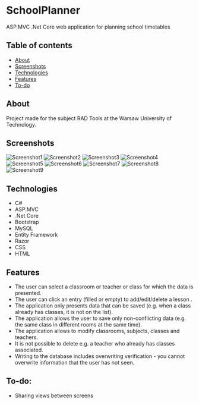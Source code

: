 # SchoolPlanner
ASP.MVC .Net Core web application for planning school timetables

## Table of contents
* [About](#about)
* [Screenshots](#screenshots)
* [Technologies](#technologies)
* [Features](#features)
* [To-do](#to-do)

## About
Project made for the subject RAD Tools at the Warsaw University of Technology. 

## Screenshots
![Screenshot1](./img/screenshot1.png)
![Screenshot2](./img/screenshot2.png)
![Screenshot3](./img/screenshot3.png)
![Screenshot4](./img/screenshot4.png)
![Screenshot5](./img/screenshot5.png)
![Screenshot6](./img/screenshot6.png)
![Screenshot7](./img/screenshot7.png)
![Screenshot8](./img/screenshot8.png)
![Screenshot9](./img/screenshot9.png)

## Technologies
* C#
* ASP.MVC
* .Net Core
* Bootstrap
* MySQL
* Entity Framework
* Razor
* CSS
* HTML


## Features

* The user can select a classroom or teacher or class for which the data is presented.
* The user can click an entry (filled or empty) to add/edit/delete a lesson .
* The application only presents data that can be saved (e.g. when a class already has classes, it is not on the list).
* The application allows the user to save only non-conflicting data (e.g. the same class in different rooms at the same time).
* The application allows to modify classrooms, subjects, classes and teachers.
* It is not possible to delete e.g. a teacher who already has classes associated.
* Writing to the database includes overwriting verification - you cannot overwrite information that the user has not seen.


## To-do:
* Sharing views between screens
